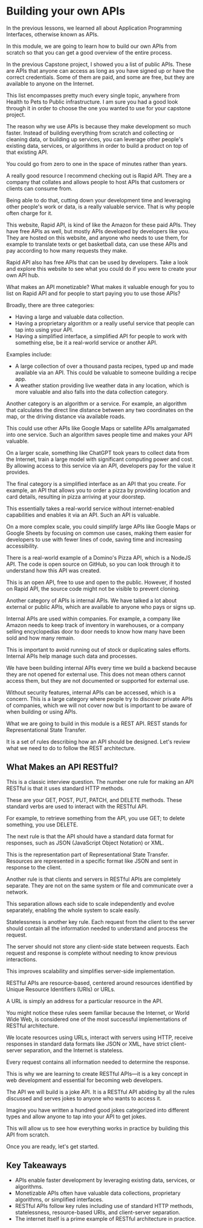 # Building your own APIs

In the previous lessons, we learned all about Application Programming Interfaces, otherwise known as APIs.

In this module, we are going to learn how to build our own APIs from scratch so that you can get a good overview of the entire process.

In the previous Capstone project, I showed you a list of public APIs. These are APIs that anyone can access as long as you have signed up or have the correct credentials. Some of them are paid, and some are free, but they are available to anyone on the Internet.

This list encompasses pretty much every single topic, anywhere from Health to Pets to Public infrastructure. I am sure you had a good look through it in order to choose the one you wanted to use for your capstone project.

The reason why we use APIs is because they make development so much faster. Instead of building everything from scratch and collecting or cleaning data, or building up services, you can leverage other people's existing data, services, or algorithms in order to build a product on top of that existing API.

You could go from zero to one in the space of minutes rather than years.

A really good resource I recommend checking out is Rapid API. They are a company that collates and allows people to host APIs that customers or clients can consume from.

Being able to do that, cutting down your development time and leveraging other people's work or data, is a really valuable service. That is why people often charge for it.

This website, Rapid API, is kind of like the Amazon for these paid APIs. They have free APIs as well, but mostly APIs developed by developers like you. They are hosted on this website, and anyone who needs to use them, for example to translate texts or get basketball data, can use these APIs and pay according to how many requests they make.

Rapid API also has free APIs that can be used by developers. Take a look and explore this website to see what you could do if you were to create your own API hub.

What makes an API monetizable? What makes it valuable enough for you to list on Rapid API and for people to start paying you to use those APIs?

Broadly, there are three categories:

- Having a large and valuable data collection.
- Having a proprietary algorithm or a really useful service that people can tap into using your API.
- Having a simplified interface, a simplified API for people to work with something else, be it a real-world service or another API.

Examples include:

- A large collection of over a thousand pasta recipes, typed up and made available via an API. This could be valuable to someone building a recipe app.
- A weather station providing live weather data in any location, which is more valuable and also falls into the data collection category.

Another category is an algorithm or a service. For example, an algorithm that calculates the direct line distance between any two coordinates on the map, or the driving distance via available roads.

This could use other APIs like Google Maps or satellite APIs amalgamated into one service. Such an algorithm saves people time and makes your API valuable.

On a larger scale, something like ChatGPT took years to collect data from the Internet, train a large model with significant computing power and cost. By allowing access to this service via an API, developers pay for the value it provides.

The final category is a simplified interface as an API that you create. For example, an API that allows you to order a pizza by providing location and card details, resulting in pizza arriving at your doorstep.

This essentially takes a real-world service without internet-enabled capabilities and enables it via an API. Such an API is valuable.

On a more complex scale, you could simplify large APIs like Google Maps or Google Sheets by focusing on common use cases, making them easier for developers to use with fewer lines of code, saving time and increasing accessibility.

There is a real-world example of a Domino's Pizza API, which is a NodeJS API. The code is open source on GitHub, so you can look through it to understand how this API was created.

This is an open API, free to use and open to the public. However, if hosted on Rapid API, the source code might not be visible to prevent cloning.

Another category of APIs is internal APIs. We have talked a lot about external or public APIs, which are available to anyone who pays or signs up.

Internal APIs are used within companies. For example, a company like Amazon needs to keep track of inventory in warehouses, or a company selling encyclopedias door to door needs to know how many have been sold and how many remain.

This is important to avoid running out of stock or duplicating sales efforts. Internal APIs help manage such data and processes.

We have been building internal APIs every time we build a backend because they are not opened for external use. This does not mean others cannot access them, but they are not documented or supported for external use.

Without security features, internal APIs can be accessed, which is a concern. This is a large category where people try to discover private APIs of companies, which we will not cover now but is important to be aware of when building or using APIs.

What we are going to build in this module is a REST API. REST stands for Representational State Transfer.

It is a set of rules describing how an API should be designed. Let's review what we need to do to follow the REST architecture.

## What Makes an API RESTful?

This is a classic interview question. The number one rule for making an API RESTful is that it uses standard HTTP methods.

These are your GET, POST, PUT, PATCH, and DELETE methods. These standard verbs are used to interact with the RESTful API.

For example, to retrieve something from the API, you use GET; to delete something, you use DELETE.

The next rule is that the API should have a standard data format for responses, such as JSON (JavaScript Object Notation) or XML.

This is the representation part of Representational State Transfer. Resources are represented in a specific format like JSON and sent in response to the client.

Another rule is that clients and servers in RESTful APIs are completely separate. They are not on the same system or file and communicate over a network.

This separation allows each side to scale independently and evolve separately, enabling the whole system to scale easily.

Statelessness is another key rule. Each request from the client to the server should contain all the information needed to understand and process the request.

The server should not store any client-side state between requests. Each request and response is complete without needing to know previous interactions.

This improves scalability and simplifies server-side implementation.

RESTful APIs are resource-based, centered around resources identified by Unique Resource Identifiers (URIs) or URLs.

A URL is simply an address for a particular resource in the API.

You might notice these rules seem familiar because the Internet, or World Wide Web, is considered one of the most successful implementations of RESTful architecture.

We locate resources using URLs, interact with servers using HTTP, receive responses in standard data formats like JSON or XML, have strict client-server separation, and the Internet is stateless.

Every request contains all information needed to determine the response.

This is why we are learning to create RESTful APIs—it is a key concept in web development and essential for becoming web developers.

The API we will build is a joke API. It is a RESTful API abiding by all the rules discussed and serves jokes to anyone who wants to access it.

Imagine you have written a hundred good jokes categorized into different types and allow anyone to tap into your API to get jokes.

This will allow us to see how everything works in practice by building this API from scratch.

Once you are ready, let's get started.

## Key Takeaways

- APIs enable faster development by leveraging existing data, services, or algorithms.
- Monetizable APIs often have valuable data collections, proprietary algorithms, or simplified interfaces.
- RESTful APIs follow key rules including use of standard HTTP methods, statelessness, resource-based URIs, and client-server separation.
- The internet itself is a prime example of RESTful architecture in practice.
